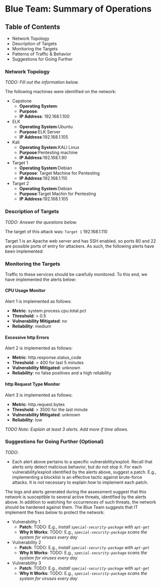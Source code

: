 # Blue Team: Summary of Operations

## Table of Contents
- Network Topology
- Description of Targets
- Monitoring the Targets
- Patterns of Traffic & Behavior
- Suggestions for Going Further

### Network Topology
_TODO: Fill out the information below._

The following machines were identified on the network:
- Capstone
  - **Operating System**: 
  - **Purpose**:
  - **IP Address**: 192.168.1.100
- ELK
  - **Operating System**:Ubuntu
  - **Purpose**:ELK Server
  - **IP Address**:192.168.1.105
- Kali
  - **Operating System**:KALI Linux
  - **Purpose**:Pentesting machine
  - **IP Address**:192.168.1.90
- Target 1
  - **Operating System**:Debian 
  - **Purpose**: Target Machine for Pentesting
  - **IP Address**:192.168.1.110
- Target 2
  - **Operating System**:Debian 
  - **Purpose**:Target Machin for Pentesting
  - **IP Address**:192.168.1.105

### Description of Targets
_TODO: Answer the questions below._

The target of this attack was: `Target 1` 192.168.1.110

Target 1 is an Apache web server and has SSH enabled, so ports 80 and 22 are possible ports of entry for attackers. As such, the following alerts have been implemented:

### Monitoring the Targets

Traffic to these services should be carefully monitored. To this end, we have implemented the alerts below:

#### CPU Usage Monitor


Alert 1 is implemented as follows:
  - **Metric**: system.process.cpu.total.pct
  - **Threshold**: > 0.5
  - **Vulnerability Mitigated**: no
  - **Reliability**: medium

#### Excessive http Errors

Alert 2 is implemented as follows:
  - **Metric**: http.response.status_code
  - **Threshold**: > 400 for last 5 minutes
  - **Vulnerability Mitigated**: unknown
  - **Reliability**: no false positives and a high reliability

#### http Request Type Monitor

Alert 3 is implemented as follows:
  - **Metric**: http.request.bytes
  - **Threshold**: > 3500 for the last minute
  - **Vulnerability Mitigated**: unknown
  - **Reliability**: low

_TODO Note: Explain at least 3 alerts. Add more if time allows._

### Suggestions for Going Further (Optional)
_TODO_: 
- Each alert above pertains to a specific vulnerability/exploit. Recall that alerts only detect malicious behavior, but do not stop it. For each vulnerability/exploit identified by the alerts above, suggest a patch. E.g., implementing a blocklist is an effective tactic against brute-force attacks. It is not necessary to explain _how_ to implement each patch.

The logs and alerts generated during the assessment suggest that this network is susceptible to several active threats, identified by the alerts above. In addition to watching for occurrences of such threats, the network should be hardened against them. The Blue Team suggests that IT implement the fixes below to protect the network:
- Vulnerability 1
  - **Patch**: TODO: E.g., _install `special-security-package` with `apt-get`_
  - **Why It Works**: TODO: E.g., _`special-security-package` scans the system for viruses every day_
- Vulnerability 2
  - **Patch**: TODO: E.g., _install `special-security-package` with `apt-get`_
  - **Why It Works**: TODO: E.g., _`special-security-package` scans the system for viruses every day_
- Vulnerability 3
  - **Patch**: TODO: E.g., _install `special-security-package` with `apt-get`_
  - **Why It Works**: TODO: E.g., _`special-security-package` scans the system for viruses every day_
